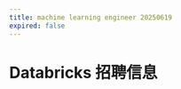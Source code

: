 ```yaml
---
title: machine learning engineer 20250619
expired: false
---
```


# Databricks 招聘信息

<JobPostingTable job-posting-json-path="databricks/data/machine-learning-engineer-20250619.json" />
